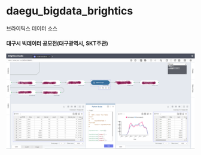 # daegu_bigdata_brightics
브라이틱스 데이터 소스
#### 대구시 빅데이터 공모전(대구광역시, SKT주관)
<img src="brightics_dashboard1.PNG">
